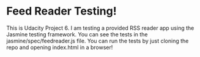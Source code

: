 # Feed Reader Testing!

This is Udacity Project 6.  I am testing a provided RSS reader app using the Jasmine testing framework.
You can see the tests in the jasmine/spec/feedreader.js file.
You can run the tests by just cloning the repo and opening index.html in a browser!